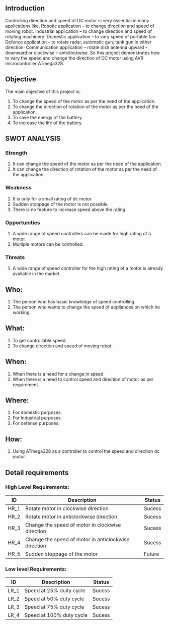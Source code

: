 ## Introduction
 Controlling direction and speed of DC motor is very essential in many applications like, Robotic application – to change direction and speed of moving robot. Industrial application – to change direction and speed of rotating machinery· Domestic application – to vary speed of portable fan· Defence application – to rotate radar, automatic gun, tank gun in either direction· Communication application – rotate dish antenna upward – downward or clockwise – anticlockwise. 
  So this project demonstrates how to vary the speed and change the direction of DC motor using AVR microcontroller ATmega328.

## Objective
The main objective of this project is:
1. To change the speed of the motor as per the need of the application.
2. To change the direction of rotation of the motor as per the need of the application.
3. To save the energy of the battery.
4. To increase the life of the battery.

## SWOT ANALYSIS
### Strength
1. It can change the speed of the motor as per the need of the application.
2. It can change the direction of rotation of the motor as per the need of the application.
### Weakness
1. It is only for a small rating of dc motor.
2. Sudden stoppage of the motor is not possible.
3. There is no feature to increase speed above the rating

### Opportunities
1. A wide range of speed controllers can be made for high rating of a motor.
2. Multiple motors can be controlled.
### Threats
1. A wide range of speed controller for the high rating of a motor is already available in the market.
## Who:
1. The person who has basic knowledge of speed controlling.
2. The person who wants to change the speed of appliances on which he working.
## What:
1. To get controllable speed.
2. To change direction and speed of moving robot. 
## When:
1. When there is a need for a change in speed.
2. When there is a need to control speed and direction of motor as per requirement.
## Where:
1. For domestic purposes.
2. For Industrial purposes.
3. For defense purposes.

## How:
1. Using ATmega328 as a controller to control the speed and direction dc motor.
## Detail requirements
### High Level Requirements:
 ID | Description | Status 
----|  ---------- | -----
HR_1 | Rotate motor in clockwise direction | Sucess
HR_2 | Rotate motor in anticlockwise direction | Sucess
HR_3 | Change the speed of motor in clockwise direction | Sucess
HR_4 | Change the speed of motor in anticlockwise direction | Sucess
HR_5 | Sudden stoppage of the motor | Future
### Low level Requirements:
 ID | Description | Status 
----|  ---------- | -----
LR_1 | Speed at 25% duity cycle | Sucess
LR_2 | Speed at 50% duty cycle | Sucess
LR_3 | Speed at 75% duty cycle | Sucess
LR_4 | Speed at 100% duty cycle | Sucess
